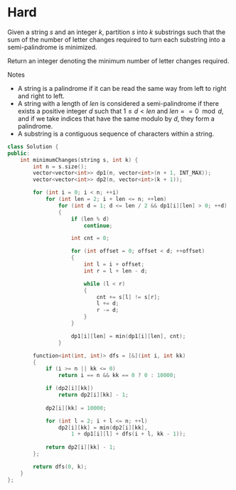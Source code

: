 # Hard

Given a string $s$ and an integer $k$, partition $s$ into $k$ substrings such that the sum of the number of letter changes required to turn each substring into a semi-palindrome is minimized.

Return an integer denoting the minimum number of letter changes required.

Notes

- A string is a palindrome if it can be read the same way from left to right and right to left.
- A string with a length of $len$ is considered a semi-palindrome if there exists a positive integer $d$ such that $1 \leq d < len$ and $len == 0 \mod d$, and if we take indices that have the same modulo by $d$, they form a palindrome.
- A substring is a contiguous sequence of characters within a string.

```cpp
class Solution {
public:
    int minimumChanges(string s, int k) {
        int n = s.size();
        vector<vector<int>> dp1(n, vector<int>(n + 1, INT_MAX));
        vector<vector<int>> dp2(n, vector<int>(k + 1));

        for (int i = 0; i < n; ++i)
            for (int len = 2; i + len <= n; ++len)
                for (int d = 1; d <= len / 2 && dp1[i][len] > 0; ++d)
                {
                    if (len % d)
                        continue;

                    int cnt = 0;

                    for (int offset = 0; offset < d; ++offset)
                    {
                        int l = i + offset;
                        int r = l + len - d;

                        while (l < r)
                        {
                            cnt += s[l] != s[r];
                            l += d;
                            r -= d;
                        }
                    }

                    dp1[i][len] = min(dp1[i][len], cnt);
                }

        function<int(int, int)> dfs = [&](int i, int kk)
        {
            if (i >= n || kk <= 0)
                return i == n && kk == 0 ? 0 : 10000;

            if (dp2[i][kk])
                return dp2[i][kk] - 1;
            
            dp2[i][kk] = 10000;

            for (int l = 2; i + l <= n; ++l)
                dp2[i][kk] = min(dp2[i][kk], 
                    1 + dp1[i][l] + dfs(i + l, kk - 1));
            
            return dp2[i][kk] - 1;
        };

        return dfs(0, k);
    }
};
```
